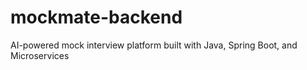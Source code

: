 # mockmate-backend
AI-powered mock interview platform built with Java, Spring Boot, and Microservices
